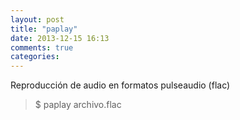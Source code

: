 ```yaml
---
layout: post
title: "paplay"
date: 2013-12-15 16:13
comments: true
categories: 
---
```

Reproducción de audio en formatos pulseaudio (flac)

>$ paplay archivo.flac

